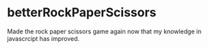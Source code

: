 # betterRockPaperScissors
Made the rock paper scissors game again now that my knowledge in javascrcipt has improved.
